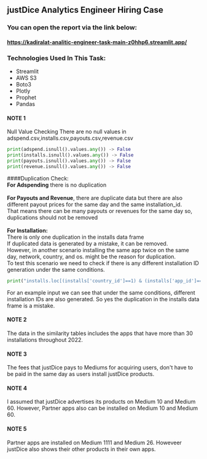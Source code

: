 ## justDice Analytics Engineer Hiring Case

### You can open the report via the link below:

#### https://kadiralat-analitic-engineer-task-main-z0hhp6.streamlit.app/

### Technologies Used In This Task:

+ Streamlit
+ AWS S3
+ Boto3
+ Plotly
+ Prophet
+ Pandas

#### NOTE 1

Null Value Checking
There are no null values in adspend.csv,installs.csv,payouts.csv,revenue.csv
```python
print(adspend.isnull().values.any()) -> False
print(installs.isnull().values.any()) -> False
print(payouts.isnull().values.any()) -> False
print(revenue.isnull().values.any()) -> False
```
####Duplication Check:<br>
**For Adspending** there is no duplication<br><br>
**For Payouts and Revenue**, there are duplicate data but there are also different payout prices for the same day and the same installation_id.<br>
That means there can be many payouts or revenues for the same day so, duplications should not be removed <br><br>
**For Installation:**<br>
There is only one duplication in the installs data frame<br>
If duplicated data is generated by a mistake, it can be removed.<br>
However, in another scenario installing the same app twice on the same day, network, country, and os. might be the reason for duplication.<br>To test this scenario we need to check if there is any different installation ID generation under the same conditions.<br>

```python
print("installs.loc[(installs['country_id']==1) & (installs['app_id']==71)& (installs['network_id']==60) & (installs['event_date']=='2022-08-20') & (installs['device_os_version']=='12') ])
```

For an example input we can see that under the same conditions, different installation IDs are also generated. So yes the duplication in the installs data frame is a mistake.<br>

#### NOTE 2

The data in the similarity tables includes the apps that have more than 30 installations throughout 2022.<br>

#### NOTE 3

The fees that justDice pays to Mediums for acquiring users, don't have to be paid in the same day as users install justDice products.<br>

#### NOTE 4

I assumed that justDice advertises its products on Medium 10 and Medium 60. However, Partner apps also can be installed on Medium 10 and Medium 60.<br>

#### NOTE 5
Partner apps are installed on Medium 1111 and Medium 26. Howeveer justDice also shows their other products in their own apps.<br>





